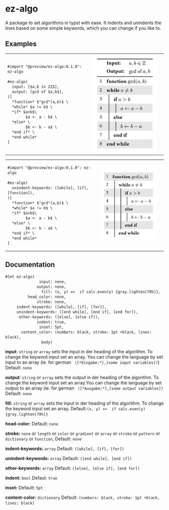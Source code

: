 # ez-algo

A package to set algorithms in typst with ease.
It indents and unindents the lines based on some simple keywords, which you can change if you like to.

## Examples

<table><tr>
<td>

```typst
#import "@preview/ez-algo:0.1.0": ez-algo

#ez-algo(
  input: [$a,b in ZZ$],
  output: [gcd of $a,b$],
)[
  *function* $"gcd"(a,b)$ \
  *while* $a != b$ \
  *if* $a>b$\
        $a <- a - b$ \
  *else* \
        $b <- b - a$ \
  *end if* \
  *end while*
]
``` 

</td>
<td>
      <img src="gallery/euclid.png" width="250px">
  </td>
  <td>
</tr>
</table>

<table><tr>
<td>

```typst
#import "@preview/ez-algo:0.1.0": ez-algo

#ez-algo(
  unindent-keywords: ([while], [if], [function]),
)[
  *function* $"gcd"(a,b)$ \
  *while* $a != b$ \
  *if* $a>b$\
        $a <- a - b$ \
  *else* \
        $b <- b - a$ \
  *end if* \
  *end while*
]
``` 

</td>
<td>
      <img src="gallery/euclid2.png" width="250px">
  </td>
  <td>
</tr>
</table>


## Documentation

```typst
#let ez-algo(
               input: none,
              output: none,
                fill: (x, y) =>  if calc.even(y) {gray.lighten(70%)},
          head_color: none,
              stroke: none,
     indent-keywords: ([while], [if], [for]),
     unindent-keywords: ([end while], [end if], [end for]),
      other-keywords: ([else], [else if]),
              indent: true,
               inset: 5pt,
       content_color: (numbers: black, stroke: 1pt +black, lines: black),
                body)
```

**input**: ```string``` or ```array``` sets the input in der heading of the algorithm. To change the keyword input set an array. You can change the language by set input to an array (ie. for german ``` ([*Eingabe:*],[some input variables])```)
Default: ```none```

**output**: ```string``` or ```array``` sets the output in der heading of the algorithm. To change the keyword input set an array.You can change the language by set output to an array (ie. for german ``` ([*Ausgabe:*],[some output variables])```
Default: ```none```

**fill:** ```string``` or ```array``` sets the input in der heading of the algorithm. To change the keyword input set an array.
Default:```(x, y) =>  if calc.even(y) {gray.lighten(70%)}```

**head-color:** 
Default: ```none```

**stroke:** ```none``` or ```length``` or ```color``` or ```gradient``` or ```array``` or ```stroke``` or ```pattern``` or ```dictionary``` or ```function```,
Default: ```none```

**indent-keywords:** ```array```
Default: ```([while], [if], [for])```

**unindent-keywords:** ```array```
Default: ```([end while], [end if])```

**other-keywords:** ```array```
Default: ```([else], [else if], [end for])```

**indent:** ```bool```
Defaut: ```true```

**inset:** 
Default: ```5pt```

**content-color:** ```dictionary```
Default: ```(numbers: black, stroke: 1pt +black, lines: black)```

